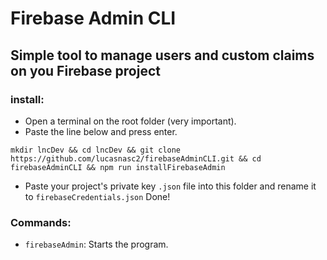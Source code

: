 # Firebase Admin CLI
## Simple tool to manage users and custom claims on you Firebase project

### install:

- Open a terminal on the root folder (very important).
- Paste the line below and press enter.
```
mkdir lncDev && cd lncDev && git clone https://github.com/lucasnasc2/firebaseAdminCLI.git && cd firebaseAdminCLI && npm run installFirebaseAdmin
```
- Paste your project's private key `.json` file into this folder and rename it to `firebaseCredentials.json`
Done!

### Commands:
- `firebaseAdmin`: Starts the program.
